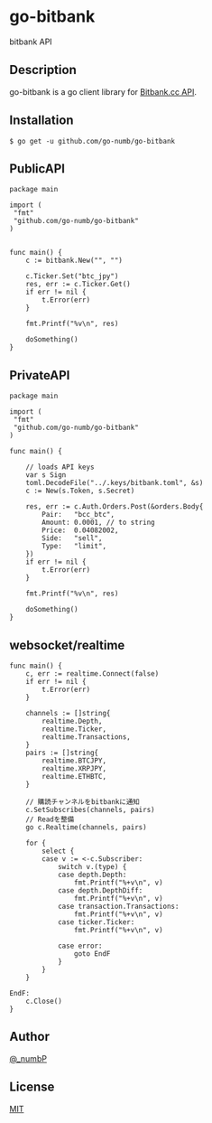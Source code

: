 # go-bitbank

bitbank API

## Description

go-bitbank is a go client library for [Bitbank.cc API](https://docs.bitbank.cc).

## Installation

```
$ go get -u github.com/go-numb/go-bitbank
```

## PublicAPI
``` 
package main

import (
 "fmt"
 "github.com/go-numb/go-bitbank"
)


func main() {
	c := bitbank.New("", "")

	c.Ticker.Set("btc_jpy")
	res, err := c.Ticker.Get()
	if err != nil {
		t.Error(err)
	}

	fmt.Printf("%v\n", res)

	doSomething()
}
```

## PrivateAPI

```
package main

import (
 "fmt"
 "github.com/go-numb/go-bitbank"
)

func main() {

    // loads API keys
	var s Sign
	toml.DecodeFile("../.keys/bitbank.toml", &s)
	c := New(s.Token, s.Secret)

	res, err := c.Auth.Orders.Post(&orders.Body{
		Pair:   "bcc_btc",
		Amount: 0.0001, // to string
		Price:  0.04082002,
		Side:   "sell",
		Type:   "limit",
	})
	if err != nil {
		t.Error(err)
	}

	fmt.Printf("%v\n", res)

	doSomething()
}
```

## websocket/realtime
```
func main() {
	c, err := realtime.Connect(false)
	if err != nil {
		t.Error(err)
	}

	channels := []string{
		realtime.Depth, 
		realtime.Ticker,
		realtime.Transactions,
	}
	pairs := []string{
		realtime.BTCJPY,
		realtime.XRPJPY,
		realtime.ETHBTC,
	}

	// 購読チャンネルをbitbankに通知
	c.SetSubscribes(channels, pairs)
	// Readを整備
	go c.Realtime(channels, pairs)

	for {
		select {
		case v := <-c.Subscriber:
			switch v.(type) {
			case depth.Depth:
				fmt.Printf("%+v\n", v)
			case depth.DepthDiff:
				fmt.Printf("%+v\n", v)
			case transaction.Transactions:
				fmt.Printf("%+v\n", v)
			case ticker.Ticker:
				fmt.Printf("%+v\n", v)

			case error:
				goto EndF
			}
		}
	}

EndF:
	c.Close()
}
```

## Author

[@_numbP](https://twitter.com/_numbP)

## License

[MIT](https://github.com/go-numb/go-bitbank/blob/master/LICENSE)